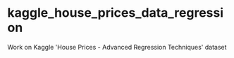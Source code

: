 # kaggle_house_prices_data_regression
Work on Kaggle 'House Prices - Advanced Regression Techniques' dataset
